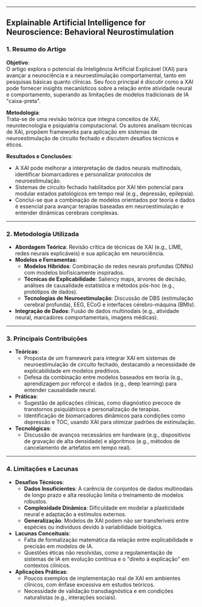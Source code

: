 ***
## Explainable Artificial Intelligence for Neuroscience: Behavioral Neurostimulation

### 1. **Resumo do Artigo**  

**Objetivo**:  
O artigo explora o potencial da Inteligência Artificial Explicável (XAI) para avançar a neurociência e a neuroestimulação comportamental, tanto em pesquisas básicas quanto clínicas. Seu foco principal é discutir como a XAI pode fornecer insights mecanísticos sobre a relação entre atividade neural e comportamento, superando as limitações de modelos tradicionais de IA "caixa-preta".  

**Metodologia**:  
Trata-se de uma revisão teórica que integra conceitos de XAI, neurotecnologia e psiquiatria computacional. Os autores analisam técnicas de XAI, propõem frameworks para aplicação em sistemas de neuroestimulação de circuito fechado e discutem desafios técnicos e éticos.  

**Resultados e Conclusões**:  
- A XAI pode melhorar a interpretação de dados neurais multinodais, identificar biomarcadores e personalizar protocolos de neuroestimulação.  
- Sistemas de circuito fechado habilitados por XAI têm potencial para modular estados patológicos em tempo real (e.g., depressão, epilepsia).  
- Conclui-se que a combinação de modelos orientados por teoria e dados é essencial para avançar terapias baseadas em neuroestimulação e entender dinâmicas cerebrais complexas.  

***
### 2. **Metodologia Utilizada**  

- **Abordagem Teórica**: Revisão crítica de técnicas de XAI (e.g., LIME, redes neurais explicáveis) e sua aplicação em neurociência.  
- **Modelos e Ferramentas**:  
  - **Modelos Híbridos**: Combinação de redes neurais profundas (DNNs) com modelos biofisicamente inspirados.  
  - **Técnicas de Explicabilidade**: Saliency maps, árvores de decisão, análises de causalidade estatística e métodos pós-hoc (e.g., protótipos de dados).  
  - **Tecnologias de Neuroestimulação**: Discussão de DBS (estimulação cerebral profunda), EEG, ECoG e interfaces cérebro-máquina (BMIs).  
- **Integração de Dados**: Fusão de dados multinodais (e.g., atividade neural, marcadores comportamentais, imagens médicas).  

***
### 3. **Principais Contribuições**  
- **Teóricas**:  
  - Proposta de um framework para integrar XAI em sistemas de neuroestimulação de circuito fechado, destacando a necessidade de explicabilidade em modelos preditivos.  
  - Defesa da combinação entre modelos baseados em teoria (e.g., aprendizagem por reforço) e dados (e.g., deep learning) para entender causalidade neural.  
- **Práticas**:  
  - Sugestão de aplicações clínicas, como diagnóstico precoce de transtornos psiquiátricos e personalização de terapias.  
  - Identificação de biomarcadores dinâmicos para condições como depressão e TOC, usando XAI para otimizar padrões de estimulação.  
- **Tecnológicas**:  
  - Discussão de avanços necessários em hardware (e.g., dispositivos de gravação de alta densidade) e algoritmos (e.g., métodos de cancelamento de artefatos em tempo real).  

***
### 4. **Limitações e Lacunas** 

- **Desafios Técnicos**:  
  - **Dados Insuficientes**: A carência de conjuntos de dados multinodais de longo prazo e alta resolução limita o treinamento de modelos robustos.  
  - **Complexidade Dinâmica**: Dificuldade em modelar a plasticidade neural e adaptação a estímulos externos.  
  - **Generalização**: Modelos de XAI podem não ser transferíveis entre espécies ou indivíduos devido à variabilidade biológica.  
- **Lacunas Conceituais**:  
  - Falta de formalização matemática da relação entre explicabilidade e precisão em modelos de IA.  
  - Questões éticas não resolvidas, como a regulamentação de sistemas de IA em evolução contínua e o "direito à explicação" em contextos clínicos.  
- **Aplicações Práticas**:  
  - Poucos exemplos de implementação real de XAI em ambientes clínicos, com ênfase excessiva em estudos teóricos.  
  - Necessidade de validação transdiagnóstica e em condições naturalistas (e.g., interações sociais).  